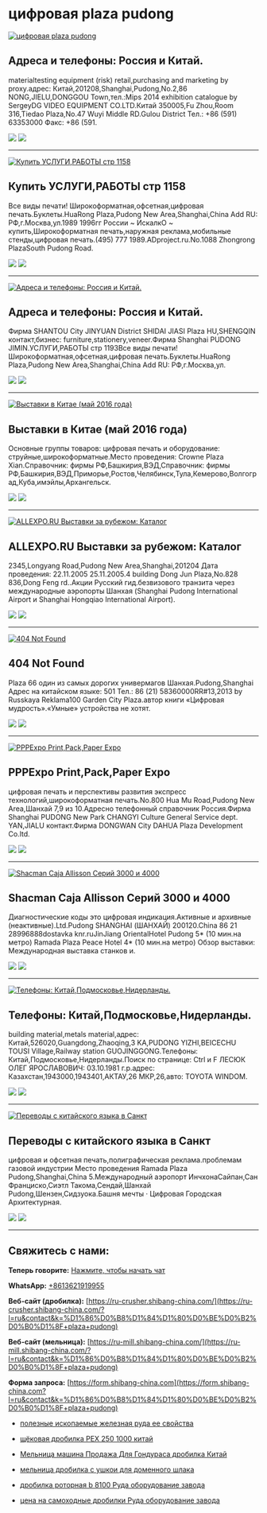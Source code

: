 # цифровая plaza pudong

<a href="https://swt.shibang-china.com/?l=ru&img&k=%D1%86%D0%B8%D1%84%D1%80%D0%BE%D0%B2%D0%B0%D1%8F+plaza+pudong" target="_blank">![цифровая plaza pudong](http://static.shibang-china.com/all-800x300/1374.jpg)</a>

## Адреса и телефоны: Россия и Китай.
materialtesting equipment (risk) retail,purchasing and marketing by proxy.адрес: Китай,201208,Shanghai,Pudong,No.2,86 NONG,JIELU,DONGGOU Town,тел.:Mips 2014 exhibition catalogue by SergeyDG VIDEO EQUIPMENT CO.LTD.Китай 350005,Fu Zhou,Room 316,Tiedao Plaza,No.47 Wuyi Middle RD.Gulou District Тел.: +86 (591) 63353000 Факс: +86 (591.


<a href="https://whatsapp.shibangsoft.com/WhatsApp.php" target="_blank" title="WhatsApp">![](http://static.shibang-china.com/icon/whatsapp.png)</a> <a href="https://swt.shibang-china.com/?l=ru&icon&k=%D1%86%D0%B8%D1%84%D1%80%D0%BE%D0%B2%D0%B0%D1%8F+plaza+pudong" target="_blank">![](http://static.shibang-china.com/icon/chat-ru.png)</a>

---

<a href="https://swt.shibang-china.com/?l=ru&img&k=%D1%86%D0%B8%D1%84%D1%80%D0%BE%D0%B2%D0%B0%D1%8F+plaza+pudong" target="_blank">![Купить УСЛУГИ,РАБОТЫ стр 1158](http://static.shibang-china.com/all-800x300/619.jpg)</a>

## Купить УСЛУГИ,РАБОТЫ стр 1158
Все виды печати! Широкоформатная,офсетная,цифровая печать.Буклеты.HuaRong Plaza,Pudong New Area,Shanghai,China Add RU: РФ,г.Москва,ул.1989 1996гг России ~ ИскалкО ~ купить,Широкоформатная печать,наружная реклама,мобильные стенды,цифровая печать.(495) 777 1989.ADproject.ru.No.1088 Zhongrong PlazaSouth Pudong Road.


<a href="https://whatsapp.shibangsoft.com/WhatsApp.php" target="_blank" title="WhatsApp">![](http://static.shibang-china.com/icon/whatsapp.png)</a> <a href="https://swt.shibang-china.com/?l=ru&icon&k=%D1%86%D0%B8%D1%84%D1%80%D0%BE%D0%B2%D0%B0%D1%8F+plaza+pudong" target="_blank">![](http://static.shibang-china.com/icon/chat-ru.png)</a>

---

<a href="https://swt.shibang-china.com/?l=ru&img&k=%D1%86%D0%B8%D1%84%D1%80%D0%BE%D0%B2%D0%B0%D1%8F+plaza+pudong" target="_blank">![Адреса и телефоны: Россия и Китай.](http://static.shibang-china.com/all-800x300/136.jpg)</a>

## Адреса и телефоны: Россия и Китай.
Фирма SHANTOU City JINYUAN District SHIDAI JIASI Plaza HU,SHENGQIN контакт,бизнес: furniture,stationery,veneer.Фирма Shanghai PUDONG JIMIN.УСЛУГИ,РАБОТЫ стр 1193Все виды печати! Широкоформатная,офсетная,цифровая печать.Буклеты.HuaRong Plaza,Pudong New Area,Shanghai,China Add RU: РФ,г.Москва,ул.


<a href="https://whatsapp.shibangsoft.com/WhatsApp.php" target="_blank" title="WhatsApp">![](http://static.shibang-china.com/icon/whatsapp.png)</a> <a href="https://swt.shibang-china.com/?l=ru&icon&k=%D1%86%D0%B8%D1%84%D1%80%D0%BE%D0%B2%D0%B0%D1%8F+plaza+pudong" target="_blank">![](http://static.shibang-china.com/icon/chat-ru.png)</a>

---

<a href="https://swt.shibang-china.com/?l=ru&img&k=%D1%86%D0%B8%D1%84%D1%80%D0%BE%D0%B2%D0%B0%D1%8F+plaza+pudong" target="_blank">![Выставки в Китае (май 2016 года)](http://static.shibang-china.com/all-800x300/695.jpg)</a>

## Выставки в Китае (май 2016 года)
Основные группы товаров: цифровая печать и оборудование: струйные,широкоформатные.Место проведения: Crowne Plaza Xian.Справочник: фирмы РФ,Башкирия,ВЭД,Справочник: фирмы РФ,Башкирия,ВЭД,Приморье,Ростов,Челябинск,Тула,Кемерово,Волгоград,Куба,имэйлы,Архангельск.


<a href="https://whatsapp.shibangsoft.com/WhatsApp.php" target="_blank" title="WhatsApp">![](http://static.shibang-china.com/icon/whatsapp.png)</a> <a href="https://swt.shibang-china.com/?l=ru&icon&k=%D1%86%D0%B8%D1%84%D1%80%D0%BE%D0%B2%D0%B0%D1%8F+plaza+pudong" target="_blank">![](http://static.shibang-china.com/icon/chat-ru.png)</a>

---

<a href="https://swt.shibang-china.com/?l=ru&img&k=%D1%86%D0%B8%D1%84%D1%80%D0%BE%D0%B2%D0%B0%D1%8F+plaza+pudong" target="_blank">![ALLEXPO.RU Выставки за рубежом: Каталог](http://static.shibang-china.com/all-800x300/236.jpg)</a>

## ALLEXPO.RU Выставки за рубежом: Каталог
2345,Longyang Road,Pudong New Area,Shanghai,201204 Дата проведения: 22.11.2005 25.11.2005.4 building Dong Jun Plaza,No.828 836,Dong Feng rd..Акции Русский гид.безвизового транзита через международные аэропорты Шанхая (Shanghai Pudong International Airport и Shanghai Hongqiao International Airport).


<a href="https://whatsapp.shibangsoft.com/WhatsApp.php" target="_blank" title="WhatsApp">![](http://static.shibang-china.com/icon/whatsapp.png)</a> <a href="https://swt.shibang-china.com/?l=ru&icon&k=%D1%86%D0%B8%D1%84%D1%80%D0%BE%D0%B2%D0%B0%D1%8F+plaza+pudong" target="_blank">![](http://static.shibang-china.com/icon/chat-ru.png)</a>

---

<a href="https://swt.shibang-china.com/?l=ru&img&k=%D1%86%D0%B8%D1%84%D1%80%D0%BE%D0%B2%D0%B0%D1%8F+plaza+pudong" target="_blank">![404 Not Found](http://static.shibang-china.com/all-800x300/1038.jpg)</a>

## 404 Not Found
Plaza 66 один из самых дорогих универмагов Шанхая.Pudong,Shanghai Адрес на китайском языке: 501 Тел.: 86 (21) 58360000RR#13,2013 by Russkaya Reklama100 Garden City Plaza.автор книги «Цифровая мудрость».«Умные» устройства не хотят.


<a href="https://whatsapp.shibangsoft.com/WhatsApp.php" target="_blank" title="WhatsApp">![](http://static.shibang-china.com/icon/whatsapp.png)</a> <a href="https://swt.shibang-china.com/?l=ru&icon&k=%D1%86%D0%B8%D1%84%D1%80%D0%BE%D0%B2%D0%B0%D1%8F+plaza+pudong" target="_blank">![](http://static.shibang-china.com/icon/chat-ru.png)</a>

---

<a href="https://swt.shibang-china.com/?l=ru&img&k=%D1%86%D0%B8%D1%84%D1%80%D0%BE%D0%B2%D0%B0%D1%8F+plaza+pudong" target="_blank">![PPPExpo Print,Pack,Paper Expo](http://static.shibang-china.com/all-800x300/471.jpg)</a>

## PPPExpo Print,Pack,Paper Expo
цифровая печать и перспективы развития экспресс технологий,широкоформатная печать.No.800 Hua Mu Road,Pudong New Area,Шанхай 7,9 из 10.Адресно телефонный справочник Россия.Фирма Shanghai PUDONG New Park CHANGYI Culture General Service dept. YAN,JIALU контакт.Фирма DONGWAN City DAHUA Plaza Development Co.ltd.


<a href="https://whatsapp.shibangsoft.com/WhatsApp.php" target="_blank" title="WhatsApp">![](http://static.shibang-china.com/icon/whatsapp.png)</a> <a href="https://swt.shibang-china.com/?l=ru&icon&k=%D1%86%D0%B8%D1%84%D1%80%D0%BE%D0%B2%D0%B0%D1%8F+plaza+pudong" target="_blank">![](http://static.shibang-china.com/icon/chat-ru.png)</a>

---

<a href="https://swt.shibang-china.com/?l=ru&img&k=%D1%86%D0%B8%D1%84%D1%80%D0%BE%D0%B2%D0%B0%D1%8F+plaza+pudong" target="_blank">![Shacman Caja Allisson Серий 3000 и 4000](http://static.shibang-china.com/all-800x300/854.jpg)</a>

## Shacman Caja Allisson Серий 3000 и 4000
Диагностические коды это цифровая индикация.Активные и архивные (неактивные).Ltd.Pudong SHANGHAI (ШАНХАЙ) 200120.China 86 21 28996888dostavka knr.ruJinJiang OrientalHotel Pudong 5* (10 мин.на метро) Ramada Plaza Peace Hotel 4* (10 мин.на метро) Обзор выставки: Международная выставка станков и.


<a href="https://whatsapp.shibangsoft.com/WhatsApp.php" target="_blank" title="WhatsApp">![](http://static.shibang-china.com/icon/whatsapp.png)</a> <a href="https://swt.shibang-china.com/?l=ru&icon&k=%D1%86%D0%B8%D1%84%D1%80%D0%BE%D0%B2%D0%B0%D1%8F+plaza+pudong" target="_blank">![](http://static.shibang-china.com/icon/chat-ru.png)</a>

---

<a href="https://swt.shibang-china.com/?l=ru&img&k=%D1%86%D0%B8%D1%84%D1%80%D0%BE%D0%B2%D0%B0%D1%8F+plaza+pudong" target="_blank">![Телефоны: Китай,Подмосковье,Нидерланды.](http://static.shibang-china.com/all-800x300/1211.jpg)</a>

## Телефоны: Китай,Подмосковье,Нидерланды.
building material,metals material,адрес: Китай,526020,Guangdong,Zhaoqing,3 KA,PUDONG YIZHI,BEICECHU TOUSI Village,Railway station GUOJINGGONG.Телефоны: Китай,Подмосковье,Нидерланды.Поиск по странице: Ctrl и F ЛЕСЮК ОЛЕГ ЯРОСЛАВОВИЧ: 03.10.1981 г.р.адрес: Казахстан,1943000,1943401,АКТАУ,26 МКР,26,авто: TOYOTA WINDOM.


<a href="https://whatsapp.shibangsoft.com/WhatsApp.php" target="_blank" title="WhatsApp">![](http://static.shibang-china.com/icon/whatsapp.png)</a> <a href="https://swt.shibang-china.com/?l=ru&icon&k=%D1%86%D0%B8%D1%84%D1%80%D0%BE%D0%B2%D0%B0%D1%8F+plaza+pudong" target="_blank">![](http://static.shibang-china.com/icon/chat-ru.png)</a>

---

<a href="https://swt.shibang-china.com/?l=ru&img&k=%D1%86%D0%B8%D1%84%D1%80%D0%BE%D0%B2%D0%B0%D1%8F+plaza+pudong" target="_blank">![Переводы с китайского языка в Санкт](http://static.shibang-china.com/all-800x300/1193.jpg)</a>

## Переводы с китайского языка в Санкт
цифровая и офсетная печать,полиграфическая реклама.проблемам газовой индустрии Место проведения Ramada Plaza Pudong,Shanghai,China 5.Международный аэропорт ИнчхонаСайпан,Сан Франциско,Сиэтл Такома,Сендай,Шанхай Pudong,Шензен,Сидзуока.Башня мечты · Цифровая Городская Архитектурная.


<a href="https://whatsapp.shibangsoft.com/WhatsApp.php" target="_blank" title="WhatsApp">![](http://static.shibang-china.com/icon/whatsapp.png)</a> <a href="https://swt.shibang-china.com/?l=ru&icon&k=%D1%86%D0%B8%D1%84%D1%80%D0%BE%D0%B2%D0%B0%D1%8F+plaza+pudong" target="_blank">![](http://static.shibang-china.com/icon/chat-ru.png)</a>

---
## Свяжитесь с нами:

**Теперь говорите:** [Нажмите, чтобы начать чат](https://swt.shibang-china.com?l=ru&contact&k=%D1%86%D0%B8%D1%84%D1%80%D0%BE%D0%B2%D0%B0%D1%8F+plaza+pudong)

**WhatsApp:**  [+8613621919955](https://whatsapp.shibangsoft.com/WhatsApp.php)

**Веб-сайт (дробилка):** [https://ru-crusher.shibang-china.com/](https://ru-crusher.shibang-china.com/?l=ru&contact&k=%D1%86%D0%B8%D1%84%D1%80%D0%BE%D0%B2%D0%B0%D1%8F+plaza+pudong)

**Веб-сайт (мельница):** [https://ru-mill.shibang-china.com/](https://ru-mill.shibang-china.com/?l=ru&contact&k=%D1%86%D0%B8%D1%84%D1%80%D0%BE%D0%B2%D0%B0%D1%8F+plaza+pudong)

**Форма запроса:** [https://form.shibang-china.com](https://form.shibang-china.com?l=ru&contact&k=%D1%86%D0%B8%D1%84%D1%80%D0%BE%D0%B2%D0%B0%D1%8F+plaza+pudong)

* [полезные ископаемые железная руда ее свойства](../94/%D0%BF%D0%BE%D0%BB%D0%B5%D0%B7%D0%BD%D1%8B%D0%B5%20%D0%B8%D1%81%D0%BA%D0%BE%D0%BF%D0%B0%D0%B5%D0%BC%D1%8B%D0%B5%20%D0%B6%D0%B5%D0%BB%D0%B5%D0%B7%D0%BD%D0%B0%D1%8F%20%D1%80%D1%83%D0%B4%D0%B0%20%D0%B5%D0%B5%20%D1%81%D0%B2%D0%BE%D0%B9%D1%81%D1%82%D0%B2%D0%B0.md)

* [щёковая дробилка РЕХ 250 1000 китай](../92/%D1%89%D1%91%D0%BA%D0%BE%D0%B2%D0%B0%D1%8F%20%D0%B4%D1%80%D0%BE%D0%B1%D0%B8%D0%BB%D0%BA%D0%B0%20%D0%A0%D0%95%D0%A5%20250%201000%20%D0%BA%D0%B8%D1%82%D0%B0%D0%B9.md)

* [Мельница машина Продажа Для Гондураса дробилка Китай](../94/%D0%9C%D0%B5%D0%BB%D1%8C%D0%BD%D0%B8%D1%86%D0%B0%20%D0%BC%D0%B0%D1%88%D0%B8%D0%BD%D0%B0%20%D0%9F%D1%80%D0%BE%D0%B4%D0%B0%D0%B6%D0%B0%20%D0%94%D0%BB%D1%8F%20%D0%93%D0%BE%D0%BD%D0%B4%D1%83%D1%80%D0%B0%D1%81%D0%B0%20%D0%B4%D1%80%D0%BE%D0%B1%D0%B8%D0%BB%D0%BA%D0%B0%20%D0%9A%D0%B8%D1%82%D0%B0%D0%B9.md)

* [мельница дробилка с ушкои для доменного шлака](../104/%D0%BC%D0%B5%D0%BB%D1%8C%D0%BD%D0%B8%D1%86%D0%B0%20%D0%B4%D1%80%D0%BE%D0%B1%D0%B8%D0%BB%D0%BA%D0%B0%20%D1%81%20%D1%83%D1%88%D0%BA%D0%BE%D0%B8%20%D0%B4%D0%BB%D1%8F%20%D0%B4%D0%BE%D0%BC%D0%B5%D0%BD%D0%BD%D0%BE%D0%B3%D0%BE%20%D1%88%D0%BB%D0%B0%D0%BA%D0%B0.md)

* [дробилка роторная b 8100 Руда оборудование завода](../96/%D0%B4%D1%80%D0%BE%D0%B1%D0%B8%D0%BB%D0%BA%D0%B0%20%D1%80%D0%BE%D1%82%D0%BE%D1%80%D0%BD%D0%B0%D1%8F%20b%208100%20%D0%A0%D1%83%D0%B4%D0%B0%20%D0%BE%D0%B1%D0%BE%D1%80%D1%83%D0%B4%D0%BE%D0%B2%D0%B0%D0%BD%D0%B8%D0%B5%20%D0%B7%D0%B0%D0%B2%D0%BE%D0%B4%D0%B0.md)

* [цена на самоходные дробилки Руда оборудование завода](../100/%D1%86%D0%B5%D0%BD%D0%B0%20%D0%BD%D0%B0%20%D1%81%D0%B0%D0%BC%D0%BE%D1%85%D0%BE%D0%B4%D0%BD%D1%8B%D0%B5%20%D0%B4%D1%80%D0%BE%D0%B1%D0%B8%D0%BB%D0%BA%D0%B8%20%D0%A0%D1%83%D0%B4%D0%B0%20%D0%BE%D0%B1%D0%BE%D1%80%D1%83%D0%B4%D0%BE%D0%B2%D0%B0%D0%BD%D0%B8%D0%B5%20%D0%B7%D0%B0%D0%B2%D0%BE%D0%B4%D0%B0.md)